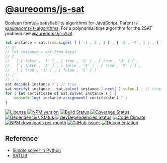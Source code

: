 [@aureooms/js-sat](https://aureooms.github.io/js-sat)
==

Boolean formula satisfiability algorithms for JavaScript.
Parent is [@aureooms/js-algorithms](https://github.com/aureooms/js-algorithms).
For a polynomial time algorithm for the 2SAT problem see
[@aureooms/js-2sat](https://github.com/aureooms/js-2sat).

```js
let instance = sat.from.signs( [ [ -1 , 2 , 3 ] , [ -2 , -4 , 5 ] , [ 1 , -5 ] ] ) ;
// or
// let instance = sat.from.keys(
// [
//   [ [ false , '1' ] , [ true , '2' ] , [ true , '3' ] ] ,
//   [ [ false , '2' ] , [ false , '4' ] , [ true , '5' ] ] ,
//   [ [ true , '1' ] , [ false , '5' ] ]
// ]
// ) ;
sat.decide( instance ) ; // true
sat.verify( instance , sat.solve( instance ).next( ).value ) ; // true
for ( let certificate of sat.solve( instance ) ) {
    console.log( instance.assignment( certificate ) ) ;
}
```

[![License](https://img.shields.io/github/license/aureooms/js-sat.svg?style=flat)](https://raw.githubusercontent.com/aureooms/js-sat/master/LICENSE)
[![NPM version](https://img.shields.io/npm/v/@aureooms/js-sat.svg?style=flat)](https://www.npmjs.org/package/@aureooms/js-sat)
[![Build Status](https://img.shields.io/travis/aureooms/js-sat.svg?style=flat)](https://travis-ci.org/aureooms/js-sat)
[![Coverage Status](https://img.shields.io/coveralls/aureooms/js-sat.svg?style=flat)](https://coveralls.io/r/aureooms/js-sat)
[![Dependencies Status](https://img.shields.io/david/aureooms/js-sat.svg?style=flat)](https://david-dm.org/aureooms/js-sat#info=dependencies)
[![devDependencies Status](https://img.shields.io/david/dev/aureooms/js-sat.svg?style=flat)](https://david-dm.org/aureooms/js-sat#info=devDependencies)
[![Code Climate](https://img.shields.io/codeclimate/github/aureooms/js-sat.svg?style=flat)](https://codeclimate.com/github/aureooms/js-sat)
[![NPM downloads per month](https://img.shields.io/npm/dm/@aureooms/js-sat.svg?style=flat)](https://www.npmjs.org/package/@aureooms/js-sat)
[![GitHub issues](https://img.shields.io/github/issues/aureooms/js-sat.svg?style=flat)](https://github.com/aureooms/js-sat/issues)
[![Documentation](https://aureooms.github.io/js-sat/badge.svg)](https://aureooms.github.io/js-sat/source.html)

## Reference

  - [Simple solver in Python](http://sahandsaba.com/understanding-sat-by-implementing-a-simple-sat-solver-in-python.html)
  - [SATLIB](http://www.cs.ubc.ca/~hoos/SATLIB/benchm.html)
